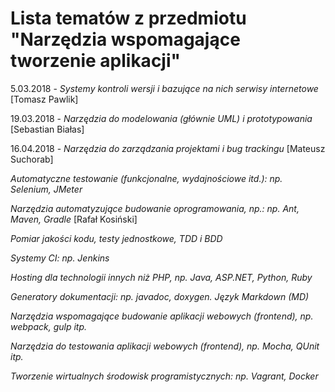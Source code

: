 # Lista tematów z przedmiotu "Narzędzia wspomagające tworzenie aplikacji"

5.03.2018 - *Systemy kontroli wersji i bazujące na nich serwisy internetowe* [Tomasz Pawlik]

19.03.2018 - *Narzędzia do modelowania (głównie UML) i prototypowania* [Sebastian Białas]

16.04.2018 - *Narzędzia do zarządzania projektami i bug trackingu* [Mateusz Suchorab]

*Automatyczne testowanie (funkcjonalne, wydajnościowe itd.): np. Selenium, JMeter*

*Narzędzia automatyzujące budowanie oprogramowania, np.: np. Ant, Maven, Gradle* [Rafał Kosiński]

*Pomiar jakości kodu, testy jednostkowe, TDD i BDD*

*Systemy CI: np. Jenkins* 

*Hosting dla technologii innych niż PHP, np. Java, ASP.NET, Python, Ruby*

*Generatory dokumentacji: np. javadoc, doxygen. Język Markdown (MD)*

*Narzędzia wspomagające budowanie aplikacji webowych (frontend), np. webpack, gulp itp.*

*Narzędzia do testowania aplikacji webowych (frontend), np. Mocha, QUnit itp.*

*Tworzenie wirtualnych środowisk programistycznych: np. Vagrant, Docker*



